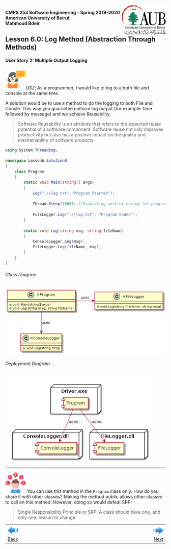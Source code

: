 <img style="float: right;" src="../../../Images/aublogosmall.png"> 

**CMPS 253 Software Engineering - Spring 2019-2020 \
American University of Beirut \
Mahmoud Bdeir**


## Lesson 6.0: Log Method (Abstraction Through Methods)

#### User Story 2: Multiple Output Logging
![user story](../../../Images/userstory.png 'User Story')*US2*: As a programmer, I would like to log to a both file and console at the same time.

A solution would be to use a method to do the logging to both File and Consle. This way you guarantee uniform log output (for example: time followed by message) and we achieve Reusability.
> Software Reusability is an attribute that refers to the expected reuse potential of a software component. Software reuse not only improves productivity but also has a positive impact on the quality and maintainability of software products.

```C#
using System.Threading;

namespace Lesson6.Solution0
{
    class Program
    {
        static void Main(string[] args)
        {
            Log(".\\log.txt","Program Started");
            
            Thread.Sleep(3000); //Simulating work by having the program sleep for 3 seconds

            FileLogger.Log(".\\log.txt", "Program Ended");
        }

        static void Log(string msg, string fileName)
        {
            ConsoleLogger.Log(msg);
            FileLogger.Log(fileName, msg);
        }
    }
}
```

###### Class Diagram
![Lesson 6 Class Diagram](../PlantUML/Class-Diagram.png)
###### Deployment Diagram
![Lesson 6 Deployment Diagram](../PlantUML/Deployment-Diagram.png)

____
![problem icon](../../../Images/problem.png 'Problem') You can use this method in the `Program` class only. How do you share it with other classes? Making the method public allows other classes to call on this method. However, doing so would defeat SRP:
> Single Responsibility Principle or SRP: A class should have one, and only one, reason to change.

<table style='width=100%;'>
<tr>
<td><a href="../../../tree/master/Lesson%2001%20Inline%20Logging"><img src='../../../Images/leftarrow.png'> Back</a></td>
<td width="100%"></td>
<td><a href="../../../tree/master/Lesson%2003%20Logger%20Class"><img src='../../../Images/rightarrow.png'> Next</a></td>
</tr>
</table>

